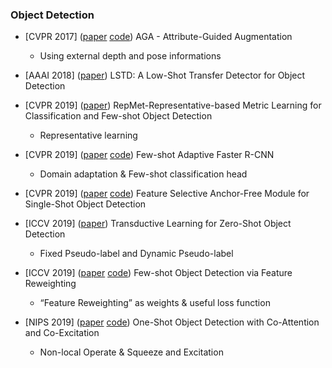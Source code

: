 ### Object Detection

- [CVPR 2017] ([paper](https://arxiv.org/pdf/1612.02559.pdf) [code](https://github.com/rkwitt/GuidedAugmentation)) AGA - Attribute-Guided Augmentation
  - Using external depth and pose informations

- [AAAI 2018] ([paper](https://arxiv.org/abs/1803.01529)) LSTD: A Low-Shot Transfer Detector for Object Detection

- [CVPR 2019] ([paper](https://arxiv.org/abs/1806.04728)) RepMet-Representative-based Metric Learning for Classification and Few-shot Object Detection
  - Representative learning 

- [CVPR 2019] ([paper](https://arxiv.org/pdf/1903.09372.pdf) [code](https://github.com/twangnh/FAFRCNN)) Few-shot Adaptive Faster R-CNN
  - Domain adaptation & Few-shot classification head

- [CVPR 2019] ([paper](https://arxiv.org/abs/1903.00621) [code](https://github.com/hdjang/Feature-Selective-Anchor-Free-Module-for-Single-Shot-Object-Detection)) Feature Selective Anchor-Free Module for Single-Shot Object Detection

- [ICCV 2019] ([paper](http://openaccess.thecvf.com/content_ICCV_2019/html/Rahman_Transductive_Learning_for_Zero-Shot_Object_Detection_ICCV_2019_paper.html)) Transductive Learning for Zero-Shot Object Detection
  - Fixed Pseudo-label and Dynamic Pseudo-label

- [ICCV 2019] ([paper](https://arxiv.org/pdf/1812.01866) [code](https://github.com/bingykang/Fewshot_Detection)) Few-shot Object Detection via Feature Reweighting
  - “Feature Reweighting” as weights & useful loss function

- [NIPS 2019] ([paper](https://arxiv.org/abs/1911.12529) [code](https://github.com/timy90022/One-Shot-Object-Detection)) One-Shot Object Detection with Co-Attention and Co-Excitation
  - Non-local Operate & Squeeze and Excitation


